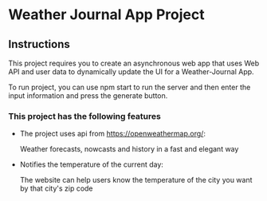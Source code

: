 # Weather Journal App Project

## Instructions

This project requires you to create an asynchronous web app that uses Web API and user data to dynamically update the UI for a Weather-Journal App.

To run project, you can use npm start to run the server and then enter the input information and press the generate button.

### This project has the following features

- The project uses api from https://openweathermap.org/:
  <p>Weather forecasts, nowcasts and history in a fast and elegant way</p>
- Notifies the temperature of the current day:
  <p>The website can help users know the temperature of the city you want by that city's zip code</p>

